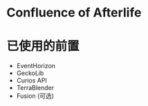 # Confluence of Afterlife

# 已使用的前置
- EventHorizon
- GeckoLib
- Curios API
- TerraBlender
- Fusion (可选)
